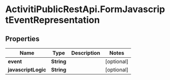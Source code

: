 # ActivitiPublicRestApi.FormJavascriptEventRepresentation

## Properties
Name | Type | Description | Notes
------------ | ------------- | ------------- | -------------
**event** | **String** |  | [optional] 
**javascriptLogic** | **String** |  | [optional] 


